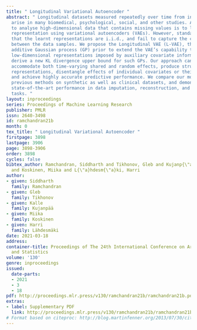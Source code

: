 ```yaml
---
title: " Longitudinal Variational Autoencoder "
abstract: " Longitudinal datasets measured repeatedly over time from individual subjects,
  arise in many biomedical, psychological, social, and other studies. A common approach
  to analyse high-dimensional data that contains missing values is to learn a low-dimensional
  representation using variational autoencoders (VAEs). However, standard VAEs assume
  that the learnt representations are i.i.d., and fail to capture the correlations
  between the data samples. We propose the Longitudinal VAE (L-VAE), that uses a multi-output
  additive Gaussian process (GP) prior to extend the VAE’s capability to learn structured
  low-dimensional representations imposed by auxiliary covariate information, and
  derive a new KL divergence upper bound for such GPs. Our approach can simultaneously
  accommodate both time-varying shared and random effects, produce structured low-dimensional
  representations, disentangle effects of individual covariates or their interactions,
  and achieve highly accurate predictive performance. We compare our model against
  previous methods on synthetic as well as clinical datasets, and demonstrate the
  state-of-the-art performance in data imputation, reconstruction, and long-term prediction
  tasks. "
layout: inproceedings
series: Proceedings of Machine Learning Research
publisher: PMLR
issn: 2640-3498
id: ramchandran21b
month: 0
tex_title: " Longitudinal Variational Autoencoder "
firstpage: 3898
lastpage: 3906
page: 3898-3906
order: 3898
cycles: false
bibtex_author: Ramchandran, Siddharth and Tikhonov, Gleb and Kujanp{\"a}{\"a}, Kalle
  and Koskinen, Miika and L{\"a}hdesm{\"a}ki, Harri
author:
- given: Siddharth
  family: Ramchandran
- given: Gleb
  family: Tikhonov
- given: Kalle
  family: Kujanpää
- given: Miika
  family: Koskinen
- given: Harri
  family: Lähdesmäki
date: 2021-03-18
address: 
container-title: Proceedings of The 24th International Conference on Artificial Intelligence
  and Statistics
volume: '130'
genre: inproceedings
issued:
  date-parts:
  - 2021
  - 3
  - 18
pdf: http://proceedings.mlr.press/v130/ramchandran21b/ramchandran21b.pdf
extras:
- label: Supplementary PDF
  link: http://proceedings.mlr.press/v130/ramchandran21b/ramchandran21b-supp.pdf
# Format based on citeproc: http://blog.martinfenner.org/2013/07/30/citeproc-yaml-for-bibliographies/
---
```


